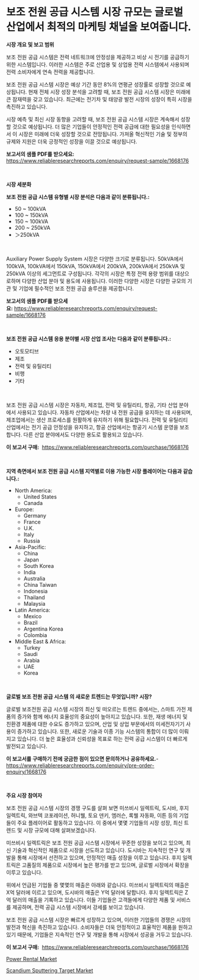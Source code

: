 <p><h1>보조 전원 공급 시스템 시장 규모는 글로벌 산업에서 최적의 마케팅 채널을 보여줍니다.</h1></p><p><strong>시장 개요 및 보고 범위</strong></p>
<p><p>보조 전원 공급 시스템은 전력 네트워크에 안정성을 제공하고 비상 시 전기를 공급하기 위한 시스템입니다. 이러한 시스템은 주로 산업용 및 상업용 전력 시스템에서 사용되며 전력 소비자에게 연속 전력을 제공합니다.</p><p>보조 전원 공급 시스템 시장은 예상 기간 동안 8%의 연평균 성장률로 성장할 것으로 예상됩니다. 현재 전체 시장 성장 분석을 고려할 때, 보조 전원 공급 시스템 시장은 미래에 큰 잠재력을 갖고 있습니다. 최근에는 전기차 및 태양광 발전 시장의 성장이 특히 시장을 촉진하고 있습니다.</p><p>시장 예측 및 최신 시장 동향을 고려할 때, 보조 전원 공급 시스템 시장은 계속해서 성장할 것으로 예상됩니다. 더 많은 기업들이 안정적인 전력 공급에 대한 필요성을 인식하면서 이 시장은 미래에 더욱 성장할 것으로 전망됩니다. 가져올 혁신적인 기술 및 정부의 규제와 지원은 더욱 긍정적인 성장을 이끌 것으로 예상됩니다.</p></p>
<p><strong>보고서의 샘플 PDF를 받으세요:</strong> <a href="https://www.reliableresearchreports.com/enquiry/request-sample/1668176">https://www.reliableresearchreports.com/enquiry/request-sample/1668176</a></p>
<p>&nbsp;</p>
<p><strong>시장 세분화</strong></p>
<p><strong>보조 전원 공급 시스템 유형별 시장 분석은 다음과 같이 분류됩니다.:</strong></p>
<p><ul><li>50 ~ 100kVA</li><li>100 ~ 150kVA</li><li>150 ~ 100kVA</li><li>200 ~ 250kVA</li><li>＞250kVA</li></ul></p>
<p>&nbsp;</p>
<p><p>Auxiliary Power Supply System 시장은 다양한 크기로 분류됩니다. 50kVA에서 100kVA, 100kVA에서 150kVA, 150kVA에서 200kVA, 200kVA에서 250kVA 및 250kVA 이상의 세그먼트로 구성됩니다. 각각의 시장은 특정 전력 용량 범위를 대상으로하며 다양한 산업 분야 및 용도에 사용됩니다. 이러한 다양한 시장은 다양한 규모의 기관 및 기업에 필수적인 보조 전원 공급 솔루션을 제공합니다.</p></p>
<p><strong>보고서의 샘플 PDF를 받으세요:</strong>&nbsp;<a href="https://www.reliableresearchreports.com/enquiry/request-sample/1668176">https://www.reliableresearchreports.com/enquiry/request-sample/1668176</a></p>
<p>&nbsp;</p>
<p><strong> 보조 전원 공급 시스템 응용 분야별 시장 산업 조사는 다음과 같이 분류됩니다.:</strong></p>
<p><ul><li>오토모티브</li><li>제조</li><li>전력 및 유틸리티</li><li>비행</li><li>기타</li></ul></p>
<p>&nbsp;</p>
<p><p>보조 전원 공급 시스템 시장은 자동차, 제조업, 전력 및 유틸리티, 항공, 기타 산업 분야에서 사용되고 있습니다. 자동차 산업에서는 차량 내 전원 공급을 유지하는 데 사용되며, 제조업에서는 생산 프로세스를 원활하게 유지하기 위해 필요합니다. 전력 및 유틸리티 산업에서는 전기 공급 안정성을 유지하고, 항공 산업에서는 항공기 시스템 운영을 보조합니다. 다른 산업 분야에서도 다양한 용도로 활용되고 있습니다.</p></p>
<p><strong>이 보고서 구매:</strong>&nbsp; <a href="https://www.reliableresearchreports.com/purchase/1668176">https://www.reliableresearchreports.com/purchase/1668176</a></p>
<p>&nbsp;</p>
<p><strong>지역 측면에서 보조 전원 공급 시스템 지역별로 이용 가능한 시장 플레이어는 다음과 같습니다.:</strong></p>
<p><ul>
    <li>
        North America:
        <ul>
            <li>United States</li>
            <li>Canada</li>
        </ul>
    </li>
    <li>
        Europe:
        <ul>
            <li>Germany</li>
            <li>France</li>
            <li>U.K.</li>
            <li>Italy</li>
            <li>Russia</li>
        </ul>
    </li>
    <li>
        Asia-Pacific:
        <ul>
            <li>China</li>
            <li>Japan</li>
            <li>South Korea</li>
            <li>India</li>
            <li>Australia</li>
            <li>China Taiwan</li>
            <li>Indonesia</li>
            <li>Thailand</li>
            <li>Malaysia</li>
        </ul>
    </li>
    <li>
        Latin America:
        <ul>
            <li>Mexico</li>
            <li>Brazil</li>
            <li>Argentina Korea</li>
            <li>Colombia</li>
        </ul>
    </li>
    <li>
        Middle East & Africa:
        <ul>
            <li>Turkey</li>
            <li>Saudi</li>
            <li>Arabia</li>
            <li>UAE</li>
            <li>Korea</li>
        </ul>
    </li>
    </ul></p>
<p>&nbsp;</p>
<p><strong>글로벌 보조 전원 공급 시스템 의 새로운 트렌드는 무엇입니까? 시장?</strong></p>
<p><p>글로벌 보조전원 공급 시스템 시장의 최신 및 떠오르는 트렌드 중에서는, 스마트 가전 제품의 증가와 함께 에너지 효율성의 중요성이 높아지고 있습니다. 또한, 재생 에너지 및 친환경 제품에 대한 수요도 증가하고 있으며, 산업 및 상업 부문에서의 미세전자기기 사용이 증가하고 있습니다. 또한, 새로운 기술과 이종 기능 시스템의 통합이 더 많이 이뤄지고 있습니다. 더 높은 효율성과 신뢰성을 목표로 하는 전력 공급 시스템이 더 빠르게 발전되고 있습니다.</p></p>
<p><strong>이 보고서를 구매하기 전에 궁금한 점이 있으면 문의하거나 공유하세요.</strong>- <a href="https://www.reliableresearchreports.com/enquiry/pre-order-enquiry/1668176">https://www.reliableresearchreports.com/enquiry/pre-order-enquiry/1668176</a></p>
<p>&nbsp;</p>
<p><strong>주요 시장 참여자</strong></p>
<p><p>보조 전원 공급 시스템 시장의 경쟁 구도를 살펴 보면 미쓰비시 일렉트릭, 도시바, 후지 일렉트릭, 와브텍 코포레이션, 허니웰, 토요 덴키, 엠러슨, 록웰 자동화, 이튼 등의 기업들이 주요 플레이어로 활동하고 있습니다. 이 중에서 몇몇 기업들의 시장 성장, 최신 트렌드 및 시장 규모에 대해 살펴보겠습니다.</p><p>미쓰비시 일렉트릭은 보조 전원 공급 시스템 시장에서 꾸준한 성장을 보이고 있으며, 최신 기술과 혁신적인 제품으로 시장을 선도하고 있습니다. 도시바는 지속적인 연구 및 개발을 통해 시장에서 선전하고 있으며, 안정적인 매출 성장을 이루고 있습니다. 후지 일렉트릭은 고품질의 제품으로 시장에서 높은 평가를 받고 있으며, 글로벌 시장에서 확장을 이루고 있습니다.</p><p>위에서 언급된 기업들 중 몇몇의 매출은 아래와 같습니다. 미쓰비시 일렉트릭의 매출은 X억 달러에 이르고 있으며, 도시바의 매출은 Y억 달러에 달합니다. 후지 일렉트릭은 Z억 달러의 매출을 기록하고 있습니다. 이들 기업들은 고객들에게 다양한 제품 및 서비스를 제공하며, 전력 공급 시스템 시장에서 강세를 보이고 있습니다.</p><p>보조 전원 공급 시스템 시장은 빠르게 성장하고 있으며, 이러한 기업들의 경쟁은 시장의 발전과 혁신을 촉진하고 있습니다. 소비자들은 더욱 안정적이고 효율적인 제품을 원하고 있기 때문에, 기업들은 지속적인 연구 및 개발을 통해 시장에서 성공을 거두고 있습니다.</p></p>
<p><strong>이 보고서 구매:</strong>&nbsp;&nbsp;<a href="https://www.reliableresearchreports.com/purchase/1668176">https://www.reliableresearchreports.com/purchase/1668176</a></p>
<p><p><a href="https://github.com/WillieWoodard/Market-Research-Report-List-4/blob/main/power-rental-market.md">Power Rental Market</a></p><p><a href="https://nifty-kite-d51.notion.site/Scandium-Sputtering-Target-Market-Provides-a-Comprehensive-Analysis-Including-a-Macro-Overview-of-th-45054ed399e6485b95e01632bc302fe7">Scandium Sputtering Target Market</a></p></p>
